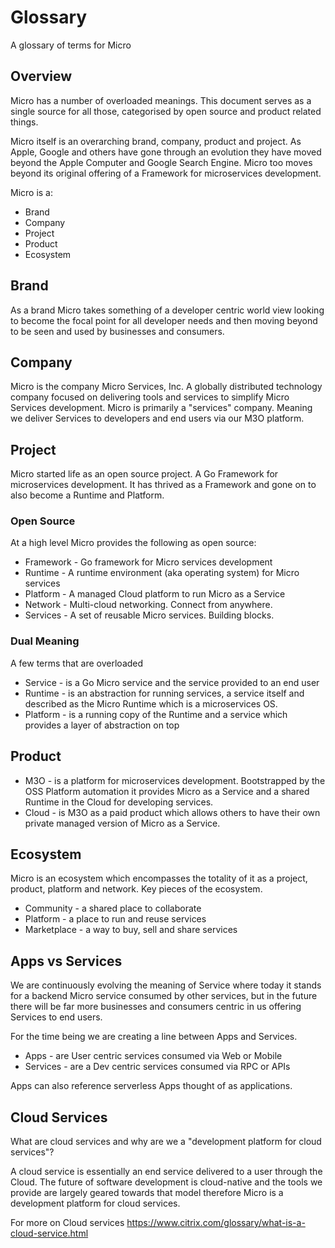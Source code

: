 # Glossary

A glossary of terms for Micro

## Overview

Micro has a number of overloaded meanings. This document serves as a single 
source for all those, categorised by open source and product related things.

Micro itself is an overarching brand, company, product and project. As Apple, 
Google and others have gone through an evolution they have moved beyond the 
Apple Computer and Google Search Engine. Micro too moves beyond its original 
offering of a Framework for microservices development.

Micro is a:
- Brand
- Company
- Project
- Product
- Ecosystem

## Brand

As a brand Micro takes something of a developer centric world view 
looking to become the focal point for all developer needs and then 
moving beyond to be seen and used by businesses and consumers.

## Company

Micro is the company Micro Services, Inc. A globally distributed technology 
company focused on delivering tools and services to simplify Micro Services 
development. Micro is primarily a "services" company. Meaning we deliver 
Services to developers and end users via our M3O platform. 

## Project

Micro started life as an open source project. A Go Framework for 
microservices development. It has thrived as a Framework and gone on 
to also become a Runtime and Platform.

### Open Source

At a high level Micro provides the following as open source:

- Framework - Go framework for Micro services development
- Runtime - A runtime environment (aka operating system) for Micro services
- Platform - A managed Cloud platform to run Micro as a Service
- Network - Multi-cloud networking. Connect from anywhere.
- Services - A set of reusable Micro services. Building blocks.

### Dual Meaning

A few terms that are overloaded

- Service - is a Go Micro service and the service provided to an end user
- Runtime - is an abstraction for running services, a service itself and described 
as the Micro Runtime which is a microservices OS.
- Platform - is a running copy of the Runtime and a service which provides a layer 
of abstraction on top

## Product

- M3O - is a platform for microservices development. Bootstrapped by the OSS 
Platform automation it provides Micro as a Service and a shared Runtime in the Cloud 
for developing services. 
- Cloud - is M3O as a paid product which allows others to have their own private 
managed version of Micro as a Service.

## Ecosystem

Micro is an ecosystem which encompasses the totality of it as a project, product, 
platform and network. Key pieces of the ecosystem.

- Community - a shared place to collaborate
- Platform - a place to run and reuse services
- Marketplace - a way to buy, sell and share services

## Apps vs Services

We are continuously evolving the meaning of Service where today it stands for a backend Micro service consumed by other services,
but in the future there will be far more businesses and consumers centric in us offering Services to end users. 

For the time being we are creating a line between Apps and Services.

- Apps - are User centric services consumed via Web or Mobile
- Services - are a Dev centric services consumed via RPC or APIs

Apps can also reference serverless Apps thought of as applications.

## Cloud Services

What are cloud services and why are we a "development platform for cloud services"?

A cloud service is essentially an end service delivered to a user through the Cloud. The future of software development is cloud-native and the tools we provide are largely geared towards that model therefore Micro is a development platform for cloud services.

For more on Cloud services https://www.citrix.com/glossary/what-is-a-cloud-service.html

